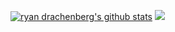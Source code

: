 <!--
**rdrachenberg/rdrachenberg** is a ✨ _special_ ✨ repository because its `README.md` (this file) appears on your GitHub profile.

Here are some ideas to get you started:

- 🔭 I’m currently working on ...
- 🌱 I’m currently learning ...
- 👯 I’m looking to collaborate on ...
- 🤔 I’m looking for help with ...
- 💬 Ask me about ...
- 📫 How to reach me: ...
- 😄 Pronouns: ...
- ⚡ Fun fact: ...
-->

[![ryan drachenberg's github stats](https://github-readme-stats.vercel.app/api?username=rdrachenberg)](https://github.com/rdrachenberg/github-readme-stats)
<img src='https://github-readme-stats.vercel.app/api/top-langs/?username=rdrachenberg&theme=blue-green'>


